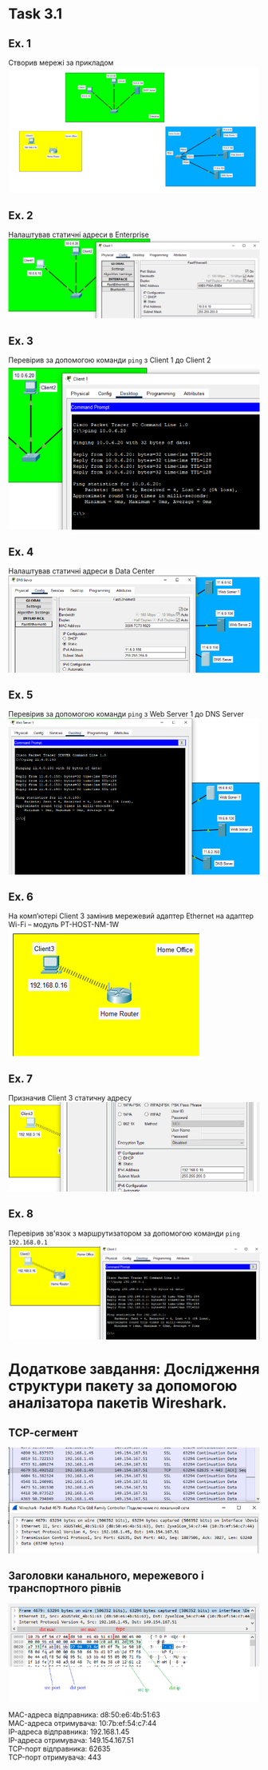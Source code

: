 # Task 3.1

## Ex. 1
Створив мережі за прикладом
![networks](./screenshots/1.png)

## Ex. 2
Налаштував статичні адреси в Enterprise
![Enterprise](./screenshots/2.png)

## Ex. 3
Перевірив за допомогою команди `ping` з Client 1 до Client 2
![ping1](./screenshots/3.png)

## Ex. 4
Налаштував статичні адреси в Data Center
![DataCenter](./screenshots/4.png)

## Ex. 5
Перевірив за допомогою команди `ping` з Web Server 1 до DNS Server
![ping2](./screenshots/5.png)

## Ex. 6
На  комп’ютері  Client  3  замінив  мережевий  адаптер  Ethernet  на  адаптер Wi-Fi  –  модуль  PT-HOST-NM-1W
![WiFi](./screenshots/6.png)

## Ex. 7
Призначив Client 3 статичну адресу
![Client3](./screenshots/7.png)

## Ex. 8
Перевірив зв'язок з маршрутизатором за допомогою команди `ping 192.168.0.1`
![ping3](./screenshots/8.png)

# Додаткове завдання: Дослідження структури пакету за допомогою аналізатора пакетів Wireshark. 

## ТСР-сегмент
![TCP-segment](./screenshots/9.png)

## Заголовки канального, мережевого і транспортного рівнів
![headers](./screenshots/10.png)

MAC-адреса відправника: d8:50:e6:4b:51:63  
MAC-адреса отримувача: 10:7b:ef:54:c7:44  
IP-адреса відправника: 192.168.1.45  
IP-адреса отримувача: 149.154.167.51  
TCP-порт відправника: 62635   
TCP-порт отримувача: 443  
